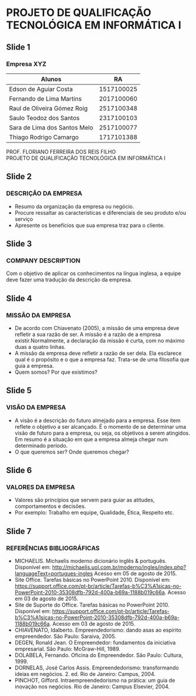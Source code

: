 # PROJETO DE QUALIFICAÇÃO TECNOLÓGICA EM INFORMÁTICA I

## Slide 1

### Empresa XYZ

| Alunos                        | RA          |
|-------------------------------|:-----------:|
| Edson de Aguiar Costa         | 1517100025  |
| Fernando de Lima Martins      | 2017100060  |
| Raul de Oliveira Gómez Roig   | 2517100348  |
| Saulo Teodoz dos Santos       | 2317100103  |
| Sara de Lima dos Santos Melo  | 2517100077  |
| Thiago Rodrigo Camargo        | 1717101388  |

PROF. FLORIANO FERREIRA DOS REIS FILHO  
PROJETO DE QUALIFICAÇÃO TECNOLÓGICA EM INFORMÁTICA I


## Slide 2

### DESCRIÇÃO DA EMPRESA

- Resumo da organização da empresa ou negócio.
- Procure ressaltar as características e diferenciais de seu produto e/ou serviço
- Apresente os benefícios que sua empresa traz para o cliente.


## Slide 3

### COMPANY DESCRIPTION

Com o objetivo de aplicar os conhecimentos na língua inglesa, a equipe deve fazer uma tradução da descrição da empresa.


## Slide 4

### MISSÃO DA EMPRESA

- De acordo com Chiavenato (2005), a missão de uma empresa deve refletir a sua razão de ser. A missão é a razão de a empresa existir.Normalmente, a declaração da missão é curta, com no máximo duas a quatro linhas.
- A missão da empresa deve refletir a razão de ser dela. Ela esclarece qual é o propósito e o que a empresa faz. Trata-se de uma filosofia que guia a empresa.
- Quem somos? Por que existimos?


## Slide 5

### VISÃO DA EMPRESA

-  A visão é a descrição do futuro almejado para a empresa. Esse item reflete o objetivo a ser alcançado. É o momento de se determinar uma visão de futuro para a empresa, ou seja, os objetivos a serem atingidos. Em resumo é a situação em que a empresa almeja chegar num determinado período.
-  O que queremos ser? Onde queremos chegar?


## Slide 6

### VALORES DA EMPRESA

- Valores são princípios que servem para guiar as atitudes, comportamentos e decisões.
- Por exemplo: Trabalho em equipe, Qualidade, Ética, Respeito etc.


## Slide 7

### REFERÊNCIAS BIBLIOGRÁFICAS

- MICHAELIS. Michaelis moderno dicionário inglês & português. Disponível em: <http://michaelis.uol.com.br/moderno/ingles/index.php?languageText=portugues-ingles> Acesso em 05 de agosto de 2015.
- Site Office. Tarefas básicas no PowerPoint 2010. Disponível em: <https://support.office.com/pt-br/article/Tarefas-b%C3%A1sicas-no-PowerPoint-2010-35308dfb-792d-400a-b69a-1188b019c66a>. Acesso em 03 de agosto de 2015.
- Site de Suporte do Office. Tarefas básicas no PowerPoint 2010. Disponível em: <https://support.office.com/pt-br/article/Tarefas-b%C3%A1sicas-no-PowerPoint-2010-35308dfb-792d-400a-b69a-1188b019c66a>. Acesso em 03 de agosto de 2015.
- CHIAVENATO, Idalberto. Empreendedorismo: dando asas ao espírito empreendedor. São Paulo: Saraiva, 2005.
- DEGEN, Ronald Jean. O Empreendedor: fundamentos da iniciativa empresarial. São Paulo: McGraw-Hill, 1989.
- DOLABELA, Fernando. Oficina do Empreendedor. São Paulo: Cultura, 1999.
- DORNELAS, José Carlos Assis. Empreendedorismo: transformando ideias em negócios. 2. ed. Rio de Janeiro: Campus, 2004.
- PINCHOT, Gifford. Intraempreendedorismo na prática: um guia de inovação nos negócios. Rio de Janeiro: Campus Elsevier, 2004.
